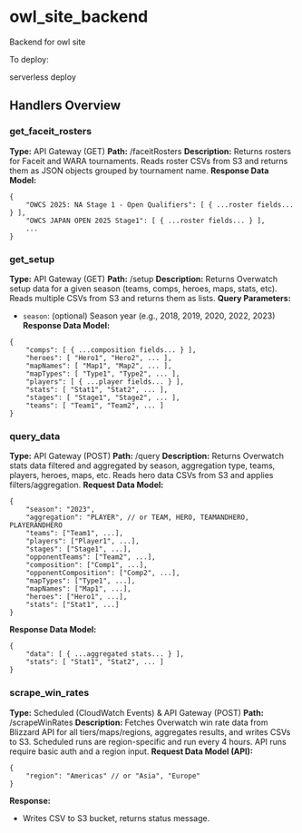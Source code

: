# owl_site_backend
Backend for owl site


To deploy:

serverless deploy

## Handlers Overview

### get_faceit_rosters
**Type:** API Gateway (GET)
**Path:** /faceitRosters
**Description:**
Returns rosters for Faceit and WARA tournaments. Reads roster CSVs from S3 and returns them as JSON objects grouped by tournament name.
**Response Data Model:**
```
{
	"OWCS 2025: NA Stage 1 - Open Qualifiers": [ { ...roster fields... } ],
	"OWCS JAPAN OPEN 2025 Stage1": [ { ...roster fields... } ],
	...
}
```

### get_setup
**Type:** API Gateway (GET)
**Path:** /setup
**Description:**
Returns Overwatch setup data for a given season (teams, comps, heroes, maps, stats, etc). Reads multiple CSVs from S3 and returns them as lists.
**Query Parameters:**
- `season`: (optional) Season year (e.g., 2018, 2019, 2020, 2022, 2023)
**Response Data Model:**
```
{
	"comps": [ { ...composition fields... } ],
	"heroes": [ "Hero1", "Hero2", ... ],
	"mapNames": [ "Map1", "Map2", ... ],
	"mapTypes": [ "Type1", "Type2", ... ],
	"players": [ { ...player fields... } ],
	"stats": [ "Stat1", "Stat2", ... ],
	"stages": [ "Stage1", "Stage2", ... ],
	"teams": [ "Team1", "Team2", ... ]
}
```

### query_data
**Type:** API Gateway (POST)
**Path:** /query
**Description:**
Returns Overwatch stats data filtered and aggregated by season, aggregation type, teams, players, heroes, maps, etc. Reads hero data CSVs from S3 and applies filters/aggregation.
**Request Data Model:**
```
{
	"season": "2023",
	"aggregation": "PLAYER", // or TEAM, HERO, TEAMANDHERO, PLAYERANDHERO
	"teams": ["Team1", ...],
	"players": ["Player1", ...],
	"stages": ["Stage1", ...],
	"opponentTeams": ["Team2", ...],
	"composition": ["Comp1", ...],
	"opponentComposition": ["Comp2", ...],
	"mapTypes": ["Type1", ...],
	"mapNames": ["Map1", ...],
	"heroes": ["Hero1", ...],
	"stats": ["Stat1", ...]
}
```
**Response Data Model:**
```
{
	"data": [ { ...aggregated stats... } ],
	"stats": [ "Stat1", "Stat2", ... ]
}
```

### scrape_win_rates
**Type:** Scheduled (CloudWatch Events) & API Gateway (POST)
**Path:** /scrapeWinRates
**Description:**
Fetches Overwatch win rate data from Blizzard API for all tiers/maps/regions, aggregates results, and writes CSVs to S3. Scheduled runs are region-specific and run every 4 hours. API runs require basic auth and a region input.
**Request Data Model (API):**
```
{
	"region": "Americas" // or "Asia", "Europe"
}
```
**Response:**
- Writes CSV to S3 bucket, returns status message.